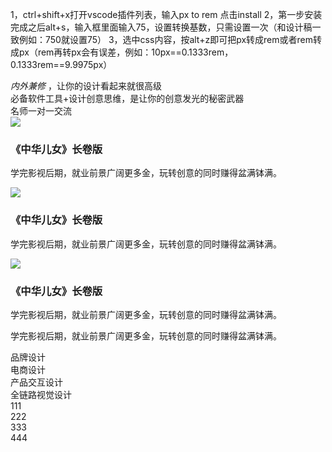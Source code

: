 1，ctrl+shift+x打开vscode插件列表，输入px to rem 点击install
2，第一步安装完成之后alt+s，输入框里面输入75，设置转换基数，只需设置一次（和设计稿一致例如：750就设置75）
3，选中css内容，按alt+z即可把px转成rem或者rem转成px（rem再转px会有误差，例如：10px==0.1333rem，0.1333rem==9.9975px）

<!-- 
页面布局
em:默认红色
section-bg-white：白色
 -->
<div class="section section-bg-white">
    <div class="section-title">
        <em>内外兼修</em> ，让你的设计看起来就很高级
    </div>
    <div class="section-describe">
        必备软件工具+设计创意思维，是让你的创意发光的秘密武器
    </div>
    <div class="container">
    <!-- 写内容 -->
    </div>
</div>

<!-- 
参数：
slidesPerView:每屏显示swiper-slide个数
slidesPerGroup:每次滚动swiper-slide个数
spaceBetween:每个swiper-slide间距
autoplay:播放速度
loop:是否循环播放 -->

<div class="swiper-container" slidesPerView='3' slidesPerGroup='3' spaceBetween='15' autoplay='3000' loop='true'>
    <div class="swiper-wrapper">
        <div class="swiper-slide"></div>
        <div class="swiper-slide"></div>
        <div class="swiper-slide"></div>
        <div class="swiper-slide"></div>
    </div>
    <div class="swiper-button-prev"></div>
    <div class="swiper-button-next"></div>
    <div class="swiper-pagination"></div>
</div>

<!-- 按钮 -->
<div class="section-btn">
    <a class="btn doyoo-btn">名师一对一交流</a>
</div>

<!-- 
常用组件示例一
文字在图片下面

 -->
<div class="section-item">
    <img class="section-cover" src="/assets/images/ysqn/项目1.jpg">
    <div class="section-txt">
        <h3>《中华儿女》长卷版</h3>
        <p>学完影视后期，就业前景广阔更多金，玩转创意的同时赚得盆满钵满。</p>
    </div>
</div>

<!-- 
常用组件示例二
文字绝对定位在图片上面
 -->
<div class="section-item">
    <img class="section-cover" src="/assets/images/ysqn/项目1.jpg">
    <div class="section-txt section-abs">
        <h3>《中华儿女》长卷版</h3>
        <p>学完影视后期，就业前景广阔更多金，玩转创意的同时赚得盆满钵满。</p>
    </div>
</div>

<!-- 
常用组件示例三 
默认显示标题h3，鼠标移上去显示section-default-hidden内容
-->
<div class="section-item">
    <img class="section-cover" src="/assets/images/ysqn/项目1.jpg">
    <div class="section-txt section-abs section-part">
        <h3>《中华儿女》长卷版</h3>
        <div class="section-default-hidden">
            <p>学完影视后期，就业前景广阔更多金，玩转创意的同时赚得盆满钵满。</p>
            <p>学完影视后期，就业前景广阔更多金，玩转创意的同时赚得盆满钵满。</p>
        </div>
    </div>
</div>


<!-- tab切换示例
section-nav-btn：添加按钮按钮，如果导航不是按钮去掉section-nav-btn
 -->
<div class="section-nav-tab">
    <div class="section-nav-item section-nav-btn section-nav-active">品牌设计</div>
    <div class="section-nav-item section-nav-btn">电商设计</div>
    <div class="section-nav-item section-nav-btn">产品交互设计</div>
    <div class="section-nav-item section-nav-btn">全链路视觉设计</div>
</div>
<div class="section-tab-list">
    <div class="section-tab-col">111</div>
    <div class="section-tab-col">222</div>
    <div class="section-tab-col">333</div>
    <div class="section-tab-col">444</div>
</div>

<!-- 基本样式 -->
<link rel="stylesheet" href="/assets/js/plugs/vide7.4.1/css/video-js.min.css">
<link rel="stylesheet" href="/assets/js/plugs/picViewer/picViewer.css">
<link rel="stylesheet" href="/assets/js/plugs/swiper/swiper.min.css">
<!-- 基本脚本 -->
<script src="/assets/js/libs/jquery.min.js"></script>
<script src="/assets/js/plugs/vide7.4.1/js/video.js"></script>
<script src="/assets/js/plugs/picViewer/picViewer.js"></script>
<script src="/assets/js/plugs/swiper/swiper.js"></script>
<script src="/layer-v3.1.1/layer/layer.js"></script>
<script src="/assets/js/global/common.js"></script>
<script src="http://op.jiain.net/20002985/10085553.js"></script>





